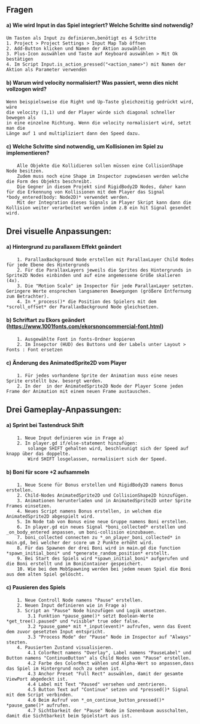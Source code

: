 
## Fragen 
#### a) Wie wird Input in das Spiel integriert? Welche Schritte sind notwendig?
	Um Tasten als Input zu definieren,benötigt es 4 Schritte
	1. Project > Project Settings > Input Map Tab öffnen
	2. Add-Button klicken und Namen der Aktion auswählen
	3. Plus-Icon auswählen und Taste auf Keyboard auswählen > Mit Ok bestätigen
	4. Im Script Input.is_action_pressed("<action_name>") mit Namen der Aktion als Parameter verwenden

#### b) Warum wird velocity normalisiert? Was passiert, wenn dies nicht vollzogen wird?
	Wenn beispielsweise die Right und Up-Taste gleichzeitig gedrückt wird, wäre 
	die velocity (1,1) und der Player würde sich diagonal schneller bewegen als 
	in eine einzelne Richtung. Wenn die velocity normalisiert wird, setzt man die 
	Länge auf 1 und multipliziert dann den Speed dazu.
	
#### c) Welche Schritte sind notwendig, um Kollisionen im Spiel zu implementieren?
		Alle Objekte die Kollidieren sollen müssen eine CollisionShape Node besitzen. 
		Zudem muss noch eine Shape im Inspector zugewiesen werden welche die Form des Objekts beschreibt.
		Die Gegner in diesem Projekt sind RigidBody2D Nodes, daher kann für die Erkennung von Kollisionen mit dem Player das Signal *body_entered(body: Node2D)* verwendet werden.
		Mit der Integration dieses Signals im Player Skript kann dann die Kollision weiter verarbeitet werden indem z.B ein hit Signal gesendet wird.
		 
## Drei visuelle Anpassungen:
#### a) Hintergrund zu parallaxem Effekt geändert
		1. ParallaxBackground Node erstellen mit ParallaxLayer Child Nodes für jede Ebene des Hintergrunds 
		2. Für die ParallaxLayers jeweils die Sprites des Hintergrunds in Sprite2D Nodes einbinden und auf eine angemessene Größe skalieren (4x).
		3. Die "Motion Scale" im Inspector für jede ParallaxLayer setzten. Geringere Werte ensprechen langsameren Bewegungen (größere Entfernung zum Betrachter). 
		4. In *_process()* die Position des Spielers mit dem *scroll_offset* der ParallaxBackground Node gleichsetzen.
		
#### b) Schriftart zu Ekors geändert (https://www.1001fonts.com/ekorsnoncommercial-font.html)
		1. Ausgewählte Font in fonts-Ordner kopieren
		2. Im Insepctor (HUD) des Buttons und der Labels unter Layout > Fonts : Font ersetzen
		
#### c) Änderung des AnimatedSprite2D vom Player
		1. Für jedes vorhandene Sprite der Animation muss eine neues Sprite erstellt bzw. besorgt werden.
		2. In der  in der AnimatedSprite2D Node der Player Scene jeden Frame der Animation mit einem neuen Frame austauschen.  

## Drei Gameplay-Anpassungen:
#### a) Sprint bei Tastendruck Shift
		1. Neue Input definieren wie in Frage a)
		2. In player.gd if/else-statement hinzufügen: 
			solange SHIFT gehalten wird, beschleunigt sich der Speed auf knapp über das doppelte. 
			Wird SHIFT losgelassen, normalisiert sich der Speed.
			
#### b) Boni für score +2 aufsammeln
		1. Neue Scene für Bonus erstellen und RigidBody2D namens Bonus erstellen.
		2. Child-Nodes AnimatedSprite2D und CollisionShape2D hinzufügen.
		3. Animationen herunterladen und in AnimatedSprite2D unter Sprite Frames einsetzen.
		4. Neues Script namens Bonus erstellen, in welchem die AnimatedSprite2D abgespielt wird.
		5. Im Node tab von Bonus eine neue Gruppe namens Boni erstellen.
		6. In player.gd ein neues Signal *boni_collected* erstellen und _on_body_entered anpassen, um boni-collision einzubauen.
		7. boni_collected connecten zu *_on_player_boni_collected* in main.gd, bei welcher der score um 2 Punkte erhöht wird.
		8. Für das Spawnen der drei Boni wird in main.gd die function *spawn_initial_boni* und *generate_random_position* erstellt.
		9. Bei Start des Spiels wird *spawn_initial_boni* aufgerufen und die Boni erstellt und im BoniContainer gespeichert.
		10. Wie bei dem MobSpawning werden bei jedem neuen Spiel die Boni aus dem alten Spiel gelöscht.
		
#### c) Pausieren des Spiels
		1. Neue Controll Node namens "Pause" erstellen.
		2. Neuen Input definieren wie in Frage a)
		3. Script an "Pause" Node hinzufügen und Logik umsetzen.
			3.1 Funktion *pause_game()* setzt Boolean-Werte *get_tree().paused* und *visible* true oder false.
			3.2 *pause_game* mit *_input(event)* aufrufen, wenn das Event dem zuvor gesetzten Input entspricht.
			3.3 "Process Mode" der "Pause" Node im Inspector auf "Always" stezten.
		4. Pausierten Zustand visualisieren.
			4.1 ColorRect namens "Overlay", Label namens "PauseLabel" und Button namens "ContinueButton" als Child Nodes von "Pause" erstellen.
			4.2 Farbe des ColorRect wählen und Alpha-Wert so anpassen,dass das Spiel im Hintergrund noch zu sehen ist.
			4.3 Anchor Preset "Full Rect" auswählen, damit der gesamte ViewPort abgedeckt ist.
			4.4 Label mit Text "Paused" versehen und zentrieren.
			4.5 Button Text auf "Continue" setzen und *pressed()* Signal mit dem Script verbinden.
			4.6 Beim Aufruf von *_on_continue_button_pressed()* *pause_game()* aufrufen. 
			4.7 Sichtbarkeit der "Pause" Node im Szenenbaum ausschalten, damit die Sichtbarkeit beim Spielstart aus ist. 

